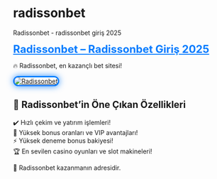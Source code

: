 # radissonbet
Radissonbet - radissonbet giriş 2025

<a href="https://bitlecy.site/cycyasf" title="Radissonbet" style="color: #007bff; font-size: 24px; font-weight: bold;">Radissonbet – Radissonbet Giriş 2025</a>  

🔥 Radissonbet, en kazançlı bet sitesi!  

<a href="https://bitlecy.site/cycyasf" title="Radissonbet">  
<img src="https://i.ibb.co/BtMhhf6/g-venligiris.jpg" alt="Radissonbet" style="max-width: 100%; border: 3px solid #007bff; border-radius: 15px; box-shadow: 0px 0px 15px rgba(0, 123, 255, 0.8);">  
</a>  

## 🚀 Radissonbet’in Öne Çıkan Özellikleri  
✔️ Hızlı çekim ve yatırım işlemleri!  
🎁 Yüksek bonus oranları ve VIP avantajları!  
⚡️ Yüksek deneme bonus bakiyesi!  
🏆 En sevilen casino oyunları ve slot makineleri!  

💎 Radissonbet kazanmanın adresidir.
